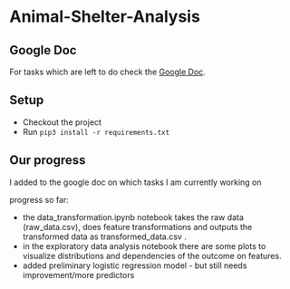 # Animal-Shelter-Analysis

## Google Doc

For tasks which are left to do check
the [Google Doc](https://docs.google.com/document/d/1xrYd8vYmTS6Bz_-bO-T2mmCtsSS9NV-IqMi_H7edA2g/edit
).


## Setup
- Checkout the project
- Run ```pip3 install -r requirements.txt```
## Our progress

I added to the google doc on which tasks I am currently working on

progress so far:

- the data_transformation.ipynb notebook takes the raw data (raw_data.csv), does feature transformations and outputs the
  transformed data as transformed_data.csv .
- in the exploratory data analysis notebook there are some plots to visualize distributions and dependencies of the
  outcome on features.
- added preliminary logistic regression model - but still needs improvement/more predictors
